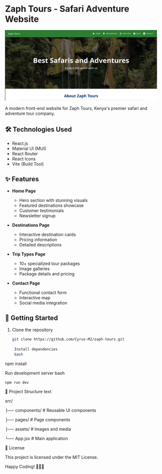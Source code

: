 # Zaph Tours - Safari Adventure Website

![Zaph Tours Screenshot](./src/assets/zaph-home-page.png)

A modern front-end website for Zaph Tours, Kenya's premier safari and adventure tour company.

## 🛠️ Technologies Used

- React.js
- Material UI (MUI)
- React Router
- React Icons
- Vite (Build Tool)

## ✨ Features

- **Home Page**
  - Hero section with stunning visuals
  - Featured destinations showcase
  - Customer testimonials
  - Newsletter signup

- **Destinations Page**
  - Interactive destination cards
  - Pricing information
  - Detailed descriptions

- **Trip Types Page**
  - 10+ specialized tour packages
  - Image galleries
  - Package details and pricing

- **Contact Page**
  - Functional contact form
  - Interactive map
  - Social media integration

## 🚀 Getting Started

1. Clone the repository

   ```bash
   git clone https://github.com/Cyrus-M2/zaph-tours.git

    Install dependencies
    bash
   ```

npm install

Run development server
bash

    npm run dev

📂 Project Structure
text

src/

├── components/ # Reusable UI components

├── pages/ # Page components

├── assets/ # Images and media

└── App.jsx # Main application

📝 License

This project is licensed under the MIT License.

Happy Coding! 🦒🐘🦁
